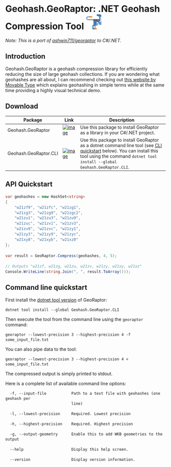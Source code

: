 # Geohash.GeoRaptor: .NET Geohash Compression Tool <img src="https://raw.githubusercontent.com/andrerav/Geohash.GeoRaptor/main/media/logo/logo.png" width="48">
_Note: This is a port of [ashwin711/georaptor](https://github.com/ashwin711/georaptor) to C#/.NET._

## Introduction
Geohash.GeoRaptor is a geohash compression library for efficiently reducing the size of large geohash collections. If you are wondering what geohashes are all about, I can recommend checking out [this website by Movable Type](https://www.movable-type.co.uk/scripts/geohash.html) which explains geohashing in simple terms while at the same time providing a highly visual technical demo.

## Download
| Package | Link | Description |
| ------- | ---- | ----------- |
| Geohash.GeoRaptor | [![image](https://img.shields.io/nuget/v/Geohash.GeoRaptor.svg)](https://www.nuget.org/packages/Geohash.GeoRaptor/) | Use this package to install GeoRaptor as a library in your C#/.NET project. |
| Geohash.GeoRaptor.CLI | [![image](https://img.shields.io/nuget/v/Geohash.GeoRaptor.CLI.svg)](https://www.nuget.org/packages/Geohash.GeoRaptor.CLI/) | Use this package to install GeoRaptor as a dotnet command line tool (see [CLI quickstart](#command-line-quickstart) below). You can install this tool using the command `dotnet tool install --global Geohash.GeoRaptor.CLI`. |

## API Quickstart
```csharp
var geohashes = new HashSet<string>
{
    "w21zf9", "w21zfc", "w21zg1",
    "w21zg3", "w21zg9", "w21zgc2",
    "w21zu1", "w21zu3", "w21zu9",
    "w21zuc", "w21zv1", "w21zv3",
    "w21zv9", "w21zvc", "w21zy1",
    "w21zy3", "w21zy9", "w21zyc",
    "w21xy8", "w21xyb", "w21xz0"
};

var result = GeoRaptor.Compress(geohashes, 4, 5);

// Outputs "w21zf, w21zg, w21zu, w21zv, w21zy, w21xy, w21xz"
Console.WriteLine(string.Join(", ", result.ToArray()));
```

## Command line quickstart
First install the [dotnet tool version](https://www.nuget.org/packages/Geohash.GeoRaptor.CLI/) of GeoRaptor:
```
dotnet tool install --global Geohash.GeoRaptor.CLI
```
Then execute the tool from the command line using the `georaptor` command:
```
georaptor --lowest-precision 3 --highest-precision 4 -f some_input_file.txt
```
You can also pipe data to the tool:
```
georaptor --lowest-precision 3 --highest-precision 4 < some_input_file.txt
```
The compressed output is simply printed to stdout.

Here is a complete list of available command line options:
```
  -f, --input-file           Path to a text file with geohashes (one geohash per
                             line)

  -l, --lowest-precision     Required. Lowest precision

  -h, --highest-precision    Required. Highest precision

  -g, --output-geometry      Enable this to add WKB geometries to the output

  --help                     Display this help screen.

  --version                  Display version information.
```
